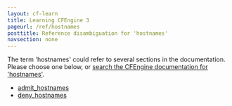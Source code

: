 ```yaml
---
layout: cf-learn
title: Learning CFEngine 3
pageurl: /ref/hostnames
posttitle: Reference disambiguation for 'hostnames'
navsection: none
---
```


The term 'hostnames' could refer to several sections in the documentation. Please choose one below, or
[search the CFEngine documentation for 'hostnames'](http://docs.cfengine.com/latest/search.html?q=hostnames).

- [admit_hostnames](http://docs.cfengine.com/latest/reference-promise-types-access.html#admit_hostnames)
- [deny_hostnames](http://docs.cfengine.com/latest/reference-promise-types-access.html#deny_hostnames)
